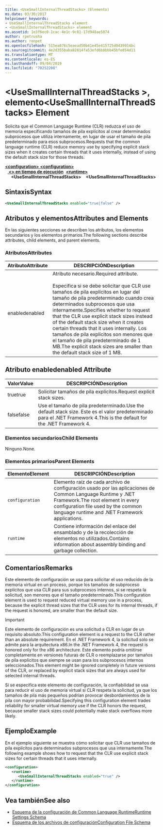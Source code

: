 ```yaml
---
title: <UseSmallInternalThreadStacks> (Elemento)
ms.date: 03/30/2017
helpviewer_keywords:
- UseSmallInternalThreadStacks element
- <UseSmallInternalThreadStacks> element
ms.assetid: 1e3f6ec0-1cac-4e1c-9c81-17d948ae5874
author: rpetrusha
ms.author: ronpet
ms.openlocfilehash: 515ea076c5eaead50b41e45e415725d0439914bc
ms.sourcegitcommit: 4e2d355baba82814fa53efd6b8bbb45bfe054d11
ms.translationtype: MT
ms.contentlocale: es-ES
ms.lasthandoff: 09/04/2019
ms.locfileid: "70252208"
---
```

# <a name="usesmallinternalthreadstacks-element"></a><span data-ttu-id="83b73-102">\<UseSmallInternalThreadStacks >, elemento</span><span class="sxs-lookup"><span data-stu-id="83b73-102">\<UseSmallInternalThreadStacks> Element</span></span>
<span data-ttu-id="83b73-103">Solicita que el Common Language Runtime (CLR) reduzca el uso de memoria especificando tamaños de pila explícitos al crear determinados subprocesos que utiliza internamente, en lugar de usar el tamaño de pila predeterminado para esos subprocesos.</span><span class="sxs-lookup"><span data-stu-id="83b73-103">Requests that the common language runtime (CLR) reduce memory use by specifying explicit stack sizes when it creates certain threads that it uses internally, instead of using the default stack size for those threads.</span></span>  
  
<span data-ttu-id="83b73-104">[ **\<configuration>** ](../configuration-element.md)</span><span class="sxs-lookup"><span data-stu-id="83b73-104">[**\<configuration>**](../configuration-element.md)</span></span>\
<span data-ttu-id="83b73-105">&nbsp;&nbsp;[ **\<> en tiempo de ejecución**](runtime-element.md)</span><span class="sxs-lookup"><span data-stu-id="83b73-105">&nbsp;&nbsp;[**\<runtime>**](runtime-element.md)</span></span>\
<span data-ttu-id="83b73-106">&nbsp;&nbsp;&nbsp;&nbsp; **\<UseSmallInternalThreadStacks>**</span><span class="sxs-lookup"><span data-stu-id="83b73-106">&nbsp;&nbsp;&nbsp;&nbsp;**\<UseSmallInternalThreadStacks>**</span></span>  
  
## <a name="syntax"></a><span data-ttu-id="83b73-107">Sintaxis</span><span class="sxs-lookup"><span data-stu-id="83b73-107">Syntax</span></span>  
  
```xml  
<UseSmallInternalThreadStacks enabled="true|false" />  
```  
  
## <a name="attributes-and-elements"></a><span data-ttu-id="83b73-108">Atributos y elementos</span><span class="sxs-lookup"><span data-stu-id="83b73-108">Attributes and Elements</span></span>  
 <span data-ttu-id="83b73-109">En las siguientes secciones se describen los atributos, los elementos secundarios y los elementos primarios.</span><span class="sxs-lookup"><span data-stu-id="83b73-109">The following sections describe attributes, child elements, and parent elements.</span></span>  
  
### <a name="attributes"></a><span data-ttu-id="83b73-110">Atributos</span><span class="sxs-lookup"><span data-stu-id="83b73-110">Attributes</span></span>  
  
|<span data-ttu-id="83b73-111">Atributo</span><span class="sxs-lookup"><span data-stu-id="83b73-111">Attribute</span></span>|<span data-ttu-id="83b73-112">DESCRIPCIÓN</span><span class="sxs-lookup"><span data-stu-id="83b73-112">Description</span></span>|  
|---------------|-----------------|  
|<span data-ttu-id="83b73-113">enabled</span><span class="sxs-lookup"><span data-stu-id="83b73-113">enabled</span></span>|<span data-ttu-id="83b73-114">Atributo necesario.</span><span class="sxs-lookup"><span data-stu-id="83b73-114">Required attribute.</span></span><br /><br /> <span data-ttu-id="83b73-115">Especifica si se debe solicitar que CLR use tamaños de pila explícitos en lugar del tamaño de pila predeterminado cuando crea determinados subprocesos que usa internamente.</span><span class="sxs-lookup"><span data-stu-id="83b73-115">Specifies whether to request that the CLR use explicit stack sizes instead of the default stack size when it creates certain threads that it uses internally.</span></span> <span data-ttu-id="83b73-116">Los tamaños de pila explícitos son menores que el tamaño de pila predeterminado de 1 MB.</span><span class="sxs-lookup"><span data-stu-id="83b73-116">The explicit stack sizes are smaller than the default stack size of 1 MB.</span></span>|  
  
## <a name="enabled-attribute"></a><span data-ttu-id="83b73-117">Atributo enabled</span><span class="sxs-lookup"><span data-stu-id="83b73-117">enabled Attribute</span></span>  
  
|<span data-ttu-id="83b73-118">Valor</span><span class="sxs-lookup"><span data-stu-id="83b73-118">Value</span></span>|<span data-ttu-id="83b73-119">DESCRIPCIÓN</span><span class="sxs-lookup"><span data-stu-id="83b73-119">Description</span></span>|  
|-----------|-----------------|  
|<span data-ttu-id="83b73-120">true</span><span class="sxs-lookup"><span data-stu-id="83b73-120">true</span></span>|<span data-ttu-id="83b73-121">Solicitar tamaños de pila explícitos.</span><span class="sxs-lookup"><span data-stu-id="83b73-121">Request explicit stack sizes.</span></span>|  
|<span data-ttu-id="83b73-122">false</span><span class="sxs-lookup"><span data-stu-id="83b73-122">false</span></span>|<span data-ttu-id="83b73-123">Use el tamaño de pila predeterminado.</span><span class="sxs-lookup"><span data-stu-id="83b73-123">Use the default stack size.</span></span> <span data-ttu-id="83b73-124">Este es el valor predeterminado para el .NET Framework 4.</span><span class="sxs-lookup"><span data-stu-id="83b73-124">This is the default for the .NET Framework 4.</span></span>|  
  
### <a name="child-elements"></a><span data-ttu-id="83b73-125">Elementos secundarios</span><span class="sxs-lookup"><span data-stu-id="83b73-125">Child Elements</span></span>  
 <span data-ttu-id="83b73-126">Ninguno.</span><span class="sxs-lookup"><span data-stu-id="83b73-126">None.</span></span>  
  
### <a name="parent-elements"></a><span data-ttu-id="83b73-127">Elementos primarios</span><span class="sxs-lookup"><span data-stu-id="83b73-127">Parent Elements</span></span>  
  
|<span data-ttu-id="83b73-128">Elemento</span><span class="sxs-lookup"><span data-stu-id="83b73-128">Element</span></span>|<span data-ttu-id="83b73-129">DESCRIPCIÓN</span><span class="sxs-lookup"><span data-stu-id="83b73-129">Description</span></span>|  
|-------------|-----------------|  
|`configuration`|<span data-ttu-id="83b73-130">Elemento raíz de cada archivo de configuración usado por las aplicaciones de Common Language Runtime y .NET Framework.</span><span class="sxs-lookup"><span data-stu-id="83b73-130">The root element in every configuration file used by the common language runtime and .NET Framework applications.</span></span>|  
|`runtime`|<span data-ttu-id="83b73-131">Contiene información del enlace del ensamblado y de la recolección de elementos no utilizados.</span><span class="sxs-lookup"><span data-stu-id="83b73-131">Contains information about assembly binding and garbage collection.</span></span>|  
  
## <a name="remarks"></a><span data-ttu-id="83b73-132">Comentarios</span><span class="sxs-lookup"><span data-stu-id="83b73-132">Remarks</span></span>  
 <span data-ttu-id="83b73-133">Este elemento de configuración se usa para solicitar el uso reducido de la memoria virtual en un proceso, porque los tamaños de subproceso explícitos que usa CLR para sus subprocesos internos, si se respeta la solicitud, son menores que el tamaño predeterminado.</span><span class="sxs-lookup"><span data-stu-id="83b73-133">This configuration element is used to request reduced virtual memory use in a process, because the explicit thread sizes that the CLR uses for its internal threads, if the request is honored, are smaller than the default size.</span></span>  
  
> [!IMPORTANT]
> <span data-ttu-id="83b73-134">Este elemento de configuración es una solicitud a CLR en lugar de un requisito absoluto.</span><span class="sxs-lookup"><span data-stu-id="83b73-134">This configuration element is a request to the CLR rather than an absolute requirement.</span></span> <span data-ttu-id="83b73-135">En el .NET Framework 4, la solicitud solo se admite para la arquitectura x86.</span><span class="sxs-lookup"><span data-stu-id="83b73-135">In the .NET Framework 4, the request is honored only for the x86 architecture.</span></span> <span data-ttu-id="83b73-136">Este elemento podría omitirse completamente en versiones futuras de CLR o reemplazarse por tamaños de pila explícitos que siempre se usan para los subprocesos internos seleccionados.</span><span class="sxs-lookup"><span data-stu-id="83b73-136">This element might be ignored completely in future versions of the CLR, or replaced by explicit stack sizes that are always used for selected internal threads.</span></span>  
  
 <span data-ttu-id="83b73-137">Si se especifica este elemento de configuración, la confiabilidad se usa para reducir el uso de memoria virtual si CLR respeta la solicitud, ya que los tamaños de pila más pequeños podrían provocar desbordamientos de la pila con mayor probabilidad.</span><span class="sxs-lookup"><span data-stu-id="83b73-137">Specifying this configuration element trades reliability for smaller virtual memory use if the CLR honors the request, because smaller stack sizes could potentially make stack overflows more likely.</span></span>  
  
## <a name="example"></a><span data-ttu-id="83b73-138">Ejemplo</span><span class="sxs-lookup"><span data-stu-id="83b73-138">Example</span></span>  
 <span data-ttu-id="83b73-139">En el ejemplo siguiente se muestra cómo solicitar que CLR use tamaños de pila explícitos para determinados subprocesos que usa internamente.</span><span class="sxs-lookup"><span data-stu-id="83b73-139">The following example shows how to request that the CLR use explicit stack sizes for certain threads that it uses internally.</span></span>  
  
```xml  
<configuration>  
   <runtime>  
      <UseSmallInternalThreadStacks enabled="true" />  
   </runtime>  
</configuration>  
```  
  
## <a name="see-also"></a><span data-ttu-id="83b73-140">Vea también</span><span class="sxs-lookup"><span data-stu-id="83b73-140">See also</span></span>

- [<span data-ttu-id="83b73-141">Esquema de la configuración de Common Language Runtime</span><span class="sxs-lookup"><span data-stu-id="83b73-141">Runtime Settings Schema</span></span>](index.md)
- [<span data-ttu-id="83b73-142">Esquema de los archivos de configuración</span><span class="sxs-lookup"><span data-stu-id="83b73-142">Configuration File Schema</span></span>](../index.md)
